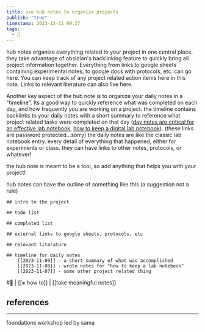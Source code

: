 ```yaml
---
title: use hub notes to organize projects
publish: "true"
timestamp: 2023-12-11 09:37
tags:
  - 🐛
---
```

hub notes organize everything related to your project in one central place. they take advantage of obsidian's backlinking feature to quickly bring all project information together. Everything from links to google sheets containing experimental notes, to google docs with protocols, etc. can go here. You can keep track of any project related action items here in this note. Links to relevant literature can also live here.

Another key aspect of the hub note is to organize your daily notes in a "timeline". Its a good way to quickly reference what was completed on each day, and how frequently you are working on a project. the timeline contains backlinks to your daily notes with a short summary to reference what project related tasks were completed on that day ([day notes are critical for an effective lab notebook](https://publish.obsidian.md/ahmedlab/atoms/day+notes+are+critical+for+an+effective+lab+notebook), [how to keep a digital lab notebook](https://publish.obsidian.md/ahmedlab/atoms/how+to+keep+a+digital+lab+notebook)). (these links are password protected...sorry) the daily notes are like the classic lab notebook entry. every detail of everything that happened, either for experiments or class. they can have links to other notes, protocols, or whatever!

the hub note is meant to be a tool, so add anything that helps you with your project!

hub notes can have the outline of something like this (a suggestion not a rule)
```
## intro to the project

## todo list

## completed list

## external links to google sheets, protocols, etc

## relevant literature

## timeline for daily notes
	[[2023-11-09]] - a short summary of what was accomplished 
	[[2023-11-08]] - wrote notes for "how to keep a lab notebook" 
	[[2023-11-07]] - some other project related thing

```


#🐛 | [[⨳ how to]] | [[take meaningful notes]]
## references
---
foundations workshop led by sama